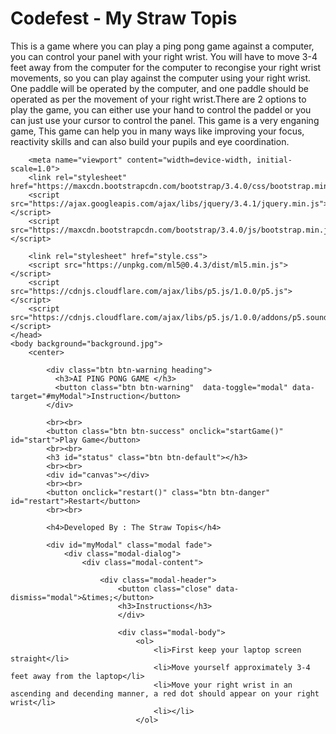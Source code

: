 # Codefest - My Straw Topis
This is a game where you can play a ping pong game against a computer, you can control your panel with your right wrist. You will have to move 3-4 feet away from the computer for the computer to recongise your right wrist movements, so you can play against the computer using your right wrist. One paddle will be operated by the computer, and one paddle should be operated as per the movement of your right wrist.There are 2 options to play the game, you can either use your hand to control the paddel or you can just use your cursor to control the panel. This game is a very enganing game, This game can help you in many ways like improving your focus, reactivity skills and can also build your pupils and eye coordination.
<!DOCTYPE html>
<html>
    <head>
        <title>AI PING PONG GAME</title>
 
        <meta name="viewport" content="width=device-width, initial-scale=1.0">
        <link rel="stylesheet" href="https://maxcdn.bootstrapcdn.com/bootstrap/3.4.0/css/bootstrap.min.css">
        <script src="https://ajax.googleapis.com/ajax/libs/jquery/3.4.1/jquery.min.js"></script>
        <script src="https://maxcdn.bootstrapcdn.com/bootstrap/3.4.0/js/bootstrap.min.js"></script>
     
        <link rel="stylesheet" href="style.css">
        <script src="https://unpkg.com/ml5@0.4.3/dist/ml5.min.js"></script>
        <script src="https://cdnjs.cloudflare.com/ajax/libs/p5.js/1.0.0/p5.js"></script>
        <script src="https://cdnjs.cloudflare.com/ajax/libs/p5.js/1.0.0/addons/p5.sound.min.js"></script>   
    </head>
    <body background="background.jpg">
        <center>

            <div class="btn btn-warning heading">
              <h3>AI PING PONG GAME </h3>
              <button class="btn btn-warning"  data-toggle="modal" data-target="#myModal">Instruction</button>
            </div>

            <br><br>
            <button class="btn btn-success" onclick="startGame()" id="start">Play Game</button>
            <br><br>
            <h3 id="status" class="btn btn-default"></h3>
            <br><br>
            <div id="canvas"></div>
            <br><br>
            <button onclick="restart()" class="btn btn-danger" id="restart">Restart</button>
            <br><br>

            <h4>Developed By : The Straw Topis</h4>

            <div id="myModal" class="modal fade">
                <div class="modal-dialog">
                    <div class="modal-content">

                        <div class="modal-header">
                            <button class="close" data-dismiss="modal">&times;</button>
                            <h3>Instructions</h3>
                            </div>

                            <div class="modal-body">
                                <ol>
                                    <li>First keep your laptop screen straight</li>
                                    <li>Move yourself approximately 3-4 feet away from the laptop</li>
                                    <li>Move your right wrist in an ascending and decending manner, a red dot should appear on your right wrist</li>
                                    <li></li>
                                </ol>
